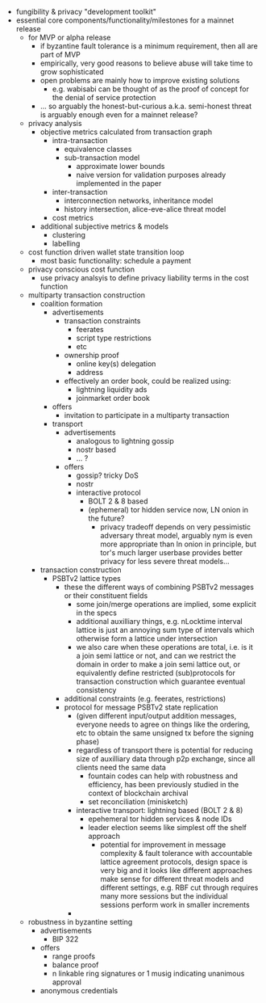 - fungibility  & privacy "development toolkit"
- essential core components/functionality/milestones for a mainnet release
	- for MVP or alpha release
		- if byzantine fault tolerance is a minimum requirement, then all are part of MVP
		- empirically, very good reasons to believe abuse will take time to grow sophisticated
		- open problems are mainly how to improve existing solutions
			- e.g. wabisabi can be thought of as the proof of concept for the denial of service protection
		- ... so arguably the honest-but-curious a.k.a. semi-honest threat is arguably enough even for a mainnet release?
	- privacy analysis
		- objective metrics calculated from transaction graph
			- intra-transaction
				- equivalence classes
				- sub-transaction model
					- approximate lower bounds
					- naive version for validation purposes already implemented in the paper
			- inter-transaction
				- interconnection networks, inheritance model
				- history intersection, alice-eve-alice threat model
			- cost metrics
		- additional subjective metrics & models
			- clustering
			- labelling
	- cost function driven wallet state transition loop
		- most basic functionality: schedule a payment
	- privacy conscious cost function
		- use privacy analsyis to define privacy liability terms in the cost function
	- multiparty transaction construction
		- coalition formation
			- advertisements
				- transaction constraints
					- feerates
					- script type restrictions
					- etc
				- ownership proof
					- online key(s) delegation
					- address
				- effectively an order book, could be realized using:
					- lightning liquidity ads
					- joinmarket order book
			- offers
				- invitation to participate in a multiparty transaction
			- transport
				- advertisements
					- analogous to lightning gossip
					- nostr based
					- ... ?
				- offers
					- gossip? tricky DoS
					- nostr
					- interactive protocol
						- BOLT 2 & 8 based
						- (ephemeral) tor hidden service now, LN onion in the future?
							- privacy tradeoff depends on very pessimistic adversary threat model, arguably nym is even more appropriate than ln onion in principle, but tor's much larger userbase provides better privacy for less severe threat models...
		- transaction construction
			- PSBTv2 lattice types
				- these the different ways of combining PSBTv2 messages or their constituent fields
					- some join/merge operations are implied, some explicit in the specs
					- additional auxilliary things, e.g. nLocktime interval lattice is just an annoying sum type of intervals which otherwise form a lattice under intersection
					- we also care when these operations are total, i.e. is it a join semi lattice or not, and can we restrict the domain in order to make a join semi lattice out, or equivalently define restricted (sub)protocols for transaction construction which guarantee eventual consistency
				- additional constraints (e.g. feerates, restrictions)
				- protocol for message PSBTv2 state replication
					- (given different input/output addition messages, everyone needs to agree on things like the ordering, etc to obtain the same unsigned tx before the signing phase)
					- regardless of transport there is potential for reducing size of auxilliary data through p2p exchange, since all clients need the same data
						- fountain codes can help with robustness and efficiency, has been previously studied in the context of blockchain archival
						- set reconciliation (minisketch)
					- interactive transport: lightning based (BOLT 2 & 8)
						- epehemeral tor hidden services & node IDs
						- leader election seems like simplest off the shelf approach
							- potential for improvement in message complexity & fault tolerance with accountable lattice agreement protocols, design space is very big and it looks like different approaches make sense for different threat models and different settings, e.g. RBF cut through requires many more sessions but the individual sessions perform work in smaller increments
					-
	- robustness in byzantine setting
		- advertisements
			- BIP 322
		- offers
			- range proofs
			- balance proof
			- n linkable ring signatures or 1 musig indicating unanimous approval
		- anonymous credentials